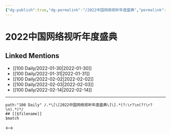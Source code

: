 ```yaml
---
{"dg-publish":true,"dg-permalink":"/2022中国网络视听年度盛典","permalink":"/2022中国网络视听年度盛典/"}
---
```


# 2022中国网络视听年度盛典

## Linked Mentions
- [[100 Daily/2022-01-30\|2022-01-30]]
- [[100 Daily/2022-01-31\|2022-01-31]]
- [[100 Daily/2022-02-02\|2022-02-02]]
- [[100 Daily/2022-02-03\|2022-02-03]]
- [[100 Daily/2022-02-14\|2022-02-14]]


---

```expander
path:"100 Daily" /.*\[\[2022中国网络视听年度盛典\]\].*(?:\r?\n(?!\r?\n).*)*/
## [[$filename]]
$match
```

<-->